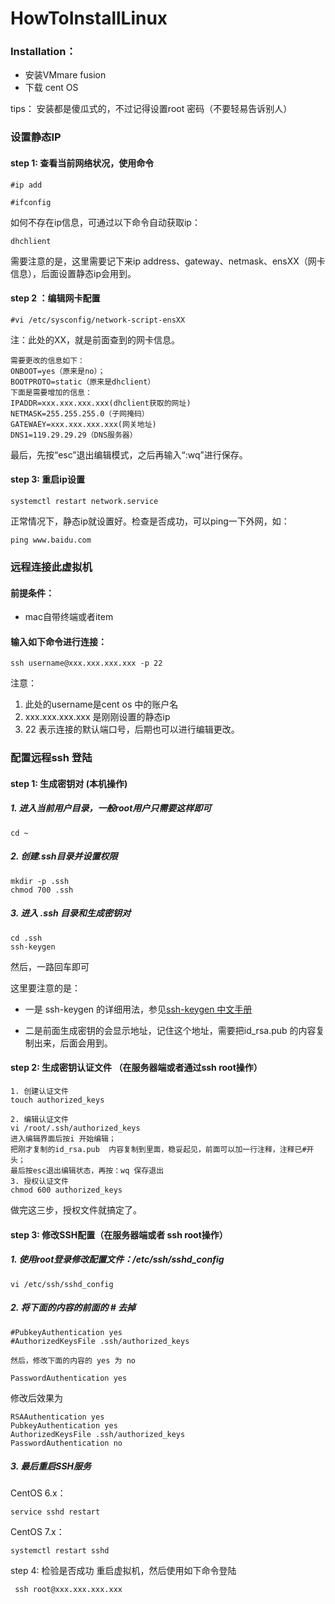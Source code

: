 # HowToInstallLinux

### Installation：
* 安装VMmare fusion
* 下载 cent OS

tips： 安装都是傻瓜式的，不过记得设置root 密码（不要轻易告诉别人）

### 设置静态IP
#### step 1: 查看当前网络状况，使用命令

```
#ip add

#ifconfig
```
如何不存在ip信息，可通过以下命令自动获取ip：

```
dhchlient
```
需要注意的是，这里需要记下来ip address、gateway、netmask、ensXX（网卡信息），后面设置静态ip会用到。

#### step 2 ：编辑网卡配置

```
#vi /etc/sysconfig/network-script-ensXX
```
注：此处的XX，就是前面查到的网卡信息。

```
需要更改的信息如下：
ONBOOT=yes（原来是no）；
BOOTPROTO=static（原来是dhclient）
下面是需要增加的信息：
IPADDR=xxx.xxx.xxx.xxx(dhclient获取的网址)
NETMASK=255.255.255.0（子网掩码）
GATEWAEY=xxx.xxx.xxx.xxx(网关地址)
DNS1=119.29.29.29（DNS服务器）
```

最后，先按“esc”退出编辑模式，之后再输入“:wq”进行保存。
#### step 3: 重启ip设置

```
systemctl restart network.service

```
正常情况下，静态ip就设置好。检查是否成功，可以ping一下外网，如：

```
ping www.baidu.com
```
### 远程连接此虚拟机

#### 前提条件：

* mac自带终端或者item

#### 输入如下命令进行连接：

```
ssh username@xxx.xxx.xxx.xxx -p 22
```
注意：
1.  此处的username是cent os 中的账户名
2.  xxx.xxx.xxx.xxx 是刚刚设置的静态ip
3.  22 表示连接的默认端口号，后期也可以进行编辑更改。

### 配置远程ssh 登陆
#### step 1:  生成密钥对 (本机操作)

##### 1. 进入当前用户目录，一般root用户只需要这样即可

```
cd ~
```
#####  2. 创建.ssh目录并设置权限

```
mkdir -p .ssh
chmod 700 .ssh
```
##### 3. 进入 .ssh 目录和生成密钥对

```
cd .ssh
ssh-keygen
```
然后，一路回车即可

这里要注意的是：

* 一是 ssh-keygen 的详细用法，参见[ssh-keygen 中文手册](http://www.jinbuguo.com/openssh/ssh-keygen.html)

* 二是前面生成密钥的会显示地址，记住这个地址，需要把id_rsa.pub 的内容复制出来，后面会用到。

#### step 2: 生成密钥认证文件 （在服务器端或者通过ssh root操作）

```
1. 创建认证文件
touch authorized_keys

2. 编辑认证文件
vi /root/.ssh/authorized_keys
进入编辑界面后按i 开始编辑；
把刚才复制的id_rsa.pub  内容复制到里面，稳妥起见，前面可以加一行注释，注释已#开头；
最后按esc退出编辑状态，再按：wq 保存退出
3. 授权认证文件
chmod 600 authorized_keys
```

做完这三步，授权文件就搞定了。

#### step 3: 修改SSH配置（在服务器端或者 ssh root操作）

##### 1. 使用root登录修改配置文件：/etc/ssh/sshd_config

```
vi /etc/ssh/sshd_config
```
##### 2. 将下面的内容的前面的 # 去掉

```
#PubkeyAuthentication yes
#AuthorizedKeysFile .ssh/authorized_keys

然后，修改下面的内容的 yes 为 no

PasswordAuthentication yes
```
修改后效果为

```
RSAAuthentication yes
PubkeyAuthentication yes
AuthorizedKeysFile .ssh/authorized_keys
PasswordAuthentication no

```
##### 3. 最后重启SSH服务

CentOS 6.x：

```
service sshd restart

```
CentOS 7.x：

```
systemctl restart sshd
```

step 4: 检验是否成功
 重启虚拟机，然后使用如下命令登陆
 
```
 ssh root@xxx.xxx.xxx.xxx

``` 

